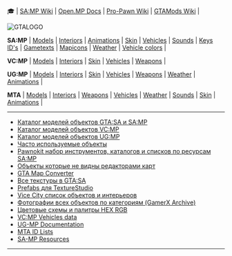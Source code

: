 :mortar_board:
| [SA:MP Wiki](https://sampwiki.blast.hk/wiki/Category:Scripting_Documentation)
| [Open.MP Docs](https://open.mp/docs)
| [Pro-Pawn Wiki](https://wiki.pro-pawn.ru/wiki)
| [GTAMods Wiki](https://gtamods.com/wiki/Main_Page) |

![GTALOGO](https://upload.wikimedia.org/wikipedia/commons/thumb/e/e1/Grand_Theft_Auto_logo_series.svg/432px-Grand_Theft_Auto_logo_series.svg.png)

**SA:MP** | [Models](https://dev.prineside.com/gtasa_samp_model_id/)
| [Interiors](https://pawnokit.ru/ru/interiors_id)
| [Animations](https://open.mp/docs/scripting/resources/animations) 
| [Skin](https://sampwiki.blast.hk/wiki/Skins:All) 
| [Vehicles](https://wiki.multitheftauto.com/wiki/RU/Vehicle_IDs) 
| [Sounds](https://pawnokit.ru/sounds) 
| [Keys ID's](https://wiki.pawno-info.ru/SAMP/ID_Keys)
| [Gametexts](https://pawnokit.ru/ru/gametexts_id)
| [Mapicons](https://pawnokit.ru/ru/mapicons_id)
| [Weather](https://pawnokit.ru/ru/weather_id)
| [Vehicle colors](https://pawnokit.ru/ru/colors_id) |

**VC:MP** | [Models](https://samp-pawn.do.am/publ/library_of_vcmp/id/id_modelej/23-1-0-10)
| [Interiors](https://forum.vc-mp.org/?topic=1189.0) 
| [Skin](https://samp-pawn.do.am/publ/library_of_vcmp/id/id_skinov/23-1-0-6) 
| [Vehicles](https://samp-pawn.do.am/publ/library_of_vcmp/id/id_transports/23-1-0-7) 
| [Weapons](https://samp-pawn.do.am/publ/library_of_vcmp/id/id_oruzhija/23-1-0-8) |

**UG:MP** | [Models](https://gtaundergroundmod.com/pages/ug-mp/documentation/models)
| [Interiors](https://gtaundergroundmod.com/pages/ug-mp/documentation/interiors)
| [Skin](https://gtaundergroundmod.com/pages/ug-mp/documentation/skin-ids) 
| [Vehicles](https://gtaundergroundmod.com/pages/ug-mp/documentation/vehicles) 
| [Weapons](https://gtaundergroundmod.com/pages/ug-mp/documentation/weapons) 
| [Weather](https://gtaundergroundmod.com/pages/ug-mp/documentation/weather-ids)
| [Animations](https://gtaundergroundmod.com/pages/ug-mp/documentation/animations) |

**MTA** | [Models](https://wiki.multitheftauto.com/wiki/Object_IDs)
| [Interiors](https://wiki.multitheftauto.com/wiki/Interior_IDs)
| [Weapons](https://wiki.multitheftauto.com/wiki/Weapons)
| [Vehicles](https://wiki.multitheftauto.com/wiki/Vehicle_IDs)
| [Weather](https://wiki.multitheftauto.com/wiki/Weather)
| [Sounds](https://wiki.multitheftauto.com/wiki/Sounds)
| [Skin](https://wiki.multitheftauto.com/wiki/Character_Skins)
| [Animations](https://wiki.multitheftauto.com/wiki/Animations) |

---

  - [Каталог моделей объектов GTA:SA и SA:MP](https://dev.prineside.com/gtasa_samp_model_id/)
  - [Каталог моделей объектов VC:MP](https://samp-pawn.do.am/publ/library_of_vcmp/id/id_modelej/23-1-0-10)  
  - [Каталог моделей объектов UG:MP](https://gtaundergroundmod.com/pages/ug-mp/documentation/models)  
  - [Часто используемые объекты](https://bitbucket.org/1nsanemapping/mappingwiki/wiki/PopularObjects)  
  - [Pawnokit набор инструментов, каталогов и списков по ресурсам SA:MP](https://pawnokit.ru/ru)  
  - [Объекты которые не видны редакторами карт](https://map.2al.ru/)
  - [GTA Map Converter](http://gtamap.delux-host.com/converter/old/)
  - [Все текстуры в GTA:SA](https://textures.xyin.ws/?page=textures)  
  - [Prefabs для TextureStudio](https://vk.com/prefabs_for)  
  - [Vice City список объектов и интерьеров](https://forum.vc-mp.org/?topic=1189.0)  
  - [Фотографии всех объектов по категориям (GamerX Archive)](https://web.archive.org/web/20190330122208/http://forum.gamerxserver.com/forum/samp-server-188-165-219-63-8800/questions-and-answers/110-objects-by-category)  
  - [Цветовые схемы и палитры HEX RGB](https://encycolorpedia.ru/)  
  - [VC:MP Vehicles data](https://gtamods.com/wiki/List_of_vehicles_(VC))
  - [UG-MP Documentation](https://gtaundergroundmod.com/pages/ug-mp/documentation)
  - [MTA ID Lists](https://wiki.multitheftauto.com/wiki/Id)
  - [SA-MP Resources](http://weedarr.wikidot.com)
  
---
